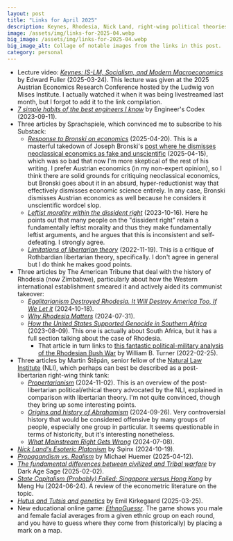 ```yaml
---
layout: post
title: "Links for April 2025"
description: Keynes, Rhodesia, Nick Land, right-wing political theories, economics, war, and genetics.
image: /assets/img/links-for-2025-04.webp
big_image: /assets/img/links-for-2025-04.webp
big_image_alt: Collage of notable images from the links in this post.
category: personal
---
```


- Lecture video: _[Keynes: IS-LM, Socialism, and Modern Macroeconomics](https://www.youtube.com/watch?v=uZYAFaHSsZY)_ by Edward Fuller (2025-03-24). This lecture was given at the 2025 Austrian Economics Research Conference hosted by the Ludwig von Mises Institute. I actually watched it when it was being livestreamed last month, but I forgot to add it to the link compilation.
- _[7 simple habits of the best engineers I know](https://read.engineerscodex.com/p/7-simple-habits-of-the-top-1-of-engineers)_ by Engineer's Codex (2023-09-11).
- Three articles by Sprachspiele, which convinced me to subscribe to his Substack:
  - _[Response to Bronski on economics](https://sprachspiele.substack.com/p/response-to-bronski-on-economics)_ (2025-04-20). This is a masterful takedown of Joseph Bronski's [post where he dismisses neoclassical economics as fake and unscientific](https://www.josephbronski.com/p/steve-keens-critique-of-neoclassical) (2025-04-15), which was so bad that now I'm more skeptical of the rest of his writing. I prefer Austrian economics (in my non-expert opinion), so I think there are solid grounds for critiquing neoclassical economics, but Bronski goes about it in an absurd, hyper-reductionist way that effectively dismisses economic science entirely. In any case, Bronski dismisses Austrian economics as well because he considers it unscientific wordcel slop.
  - _[Leftist morality within the dissident right](https://sprachspiele.substack.com/p/leftist-morality-within-the-dissident)_ (2023-10-16). Here he points out that many people on the "dissident right" retain a fundamentally leftist morality and thus they make fundamentally leftist arguments, and he argues that this is inconsistent and self-defeating. I strongly agree.
  - _[Limitations of libertarian theory](https://sprachspiele.substack.com/p/limitations-of-libertarian-theory)_ (2022-11-19). This is a critique of Rothbardian libertarian theory, specifically. I don't agree in general but I do think he makes good points.
- Three articles by The American Tribune that deal with the history of Rhodesia (now Zimbabwe), particularly about how the Western international establishment smeared it and actively aided its communist takeover:
  - _[Egalitarianism Destroyed Rhodesia. It Will Destroy America Too, If We Let it](https://www.theamericantribune.news/p/egalitarianism-destroyed-rhodesia)_ (2024-10-18).
  - _[Why Rhodesia Matters](https://www.theamericantribune.news/p/why-rhodesia-matters)_ (2024-07-31).
  - _[How the United States Supported Genocide in Southern Africa](https://www.theamericantribune.news/p/how-the-united-states-supported-white)_ (2023-08-09). This one is actually about South Africa, but it has a full section talking about the case of Rhodesia.
    - That article in turn links to [this fantastic political-military analysis of the Rhodesian Bush War](https://smallwarsjournal.com/2022/02/25/rhodesian-bush-warzimbabwe-war-liberation/) by William B. Turner (2022-02-25).
- Three articles by Martin Štěpán, senior fellow of the [Natural Law Institute](https://naturallawinstitute.com/) (NLI), which perhaps can best be described as a post-libertarian right-wing think tank:
  - _[Propertarianism](https://natlawinstitute.substack.com/p/propertarianism)_   (2024-11-02). This is an overview of the post-libertarian political/ethical theory advocated by the NLI, explained in comparison with libertarian theory. I'm not quite convinced, though they bring up some interesting points.
  - _[Origins and history of Abrahamism](https://natlawinstitute.substack.com/p/origins-and-history-of-abrahamism)_ (2024-09-26). Very controversial history that would be considered offensive by many groups of people, especially one group in particular. It seems questionable in terms of historicity, but it's interesting nonetheless.
  - _[What Mainstream Right Gets Wrong](https://natlawinstitute.substack.com/p/what-mainstream-right-gets-wrong)_ (2024-07-08).
- _[Nick Land's Esoteric Platonism](https://sphinxe.substack.com/p/nick-lands-esoteric-platonism)_ by S&phi;inx (2024-10-19).
- _[Propagandism vs. Realism](https://fakenous.substack.com/p/propagandism-vs-realism)_ by Michael Huemer (2025-04-12).
- _[The fundamental differences between civilized and Tribal warfare](https://reese690162.substack.com/p/the-fundamental-differences-between)_ by Dark Age Sage (2025-02-02).
- _[State Capitalism (Probably) Failed: Singapore versus Hong Kong](https://menghu.substack.com/p/state-capitalism-probably-failed)_ by Meng Hu (2024-06-24). A review of the econometric literature on the topic.
- _[Hutus and Tutsis and genetics](https://www.emilkirkegaard.com/p/hutus-and-tutsis-and-genetics)_ by Emil Kirkegaard (2025-03-25).
- New educational online game: _[EthnoGuessr](https://hbd.gg/)_. The game shows you male and female facial averages from a given ethnic group on each round, and you have to guess where they come from (historically) by placing a mark on a map.

